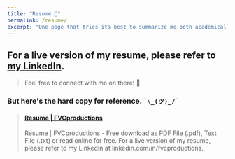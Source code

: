 ```yaml
---
title: "Resume 📄️"
permalink: /resume/
excerpt: "One page that tries its best to summarize me both academically and professionally. Hah."
---
```


## For a live version of my resume, please refer to <a href="https://linkedin.com/in/fvcproductions" target="_blank">my LinkedIn</a>.

> Feel free to connect with me on there! 👥️

<script src="//platform.linkedin.com/in.js" type="text/javascript"></script>
<script type="IN/MemberProfile" data-id="https://www.linkedin.com/in/fvcproductions" data-format="inline" data-related="false"></script>

### But here's the hard copy for reference. `¯\_(ツ)_/¯`

<blockquote class="embedly-card"><h4><a href="https://www.scribd.com/document/324348340/Resume-FVCproductions">Resume | FVCproductions</a></h4><p>Resume | FVCproductions - Free download as PDF File (.pdf), Text File (.txt) or read online for free. For a live version of my resume, please refer to my LinkedIn at linkedin.com/in/fvcproductions.</p></blockquote>
